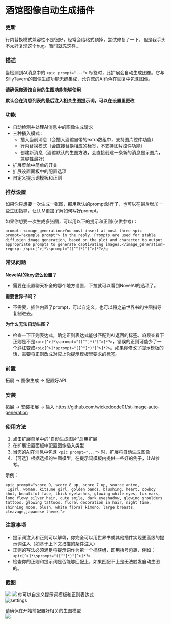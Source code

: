 # 酒馆图像自动生成插件

### 更新

行内替换模式兼容性不是很好，经常会给格式顶掉，尝试修复了一下，但是我手头不太好复现这个bug。暂时就先这样...

### 描述

当检测到AI消息中的 `<pic prompt="...">` 标签时，此扩展会自动生成图像。它与SillyTavern的图像生成功能无缝集成，允许您的AI角色在回复中包含图像。

**请确保你酒馆自带的生图功能能够使用**

**默认会在消息列表的最后注入相关生图提示词，可以在设置里更改**

### 功能

- 自动检测并处理AI消息中的图像生成请求
- 三种插入模式：
  - 插入当前消息（会插入酒馆自带的extra数组中，支持图片控件功能）
  - 行内替换模式（会直接替换相应的标签，不支持图片控件功能）
  - 创建新消息（酒馆默认的生图方法，会直接创建一条新的消息显示图片，兼容性最好）
- 扩展菜单中简单的开关
- 扩展设置面板中的配置选项
- 自定义提示词模板和正则

### 推荐设置

如果你只想要一次生成一张图，那用默认的prompt就行了，也可以在最后增加一些生图指导，让LLM更加了解如何写好prompt。

如果你想要一次生成多张图，可以用以下的提示和正则(仅供参考)：

```
prompt: <image_generation>You must insert at most three <pic prompt="example prompt"> in the reply. Prompts are used for stable diffusion image generation, based on the plot and character to output appropriate prompts to generate captivating images.</image_generation>
regexp: /<pic[^>]*\sprompt="([^"]*)"[^>]*?>/g
```

### 常见问题

**NovelAI的key怎么设置？**

- 需要在设置聊天补全的那个地方设置，下拉就可以看到NovelAI的选项了。

**需要世界书吗？**

- 不需要，插件内置了prompt，可以自定义，也可以将之前世界书的生图指导复制进去。

**为什么无法自动生图？**

- 检查一下正则表达式，确定正则表达式能够匹配到AI返回的标签。麻烦查看下正则是不是`<pic[^>]*\sprompt="([^"]*)"[^>]*?>`，错误的正则可能少了一个斜杠变成`<pic[^>]*sprompt="([^"]*)"[^>]*?>`。如果你修改了提示模板的话，需要将正则改成对应上你提示模板里要求的标签。

### 前置

拓展 -> 图像生成 -> 配置好API<br>

### 安装

拓展 -> 安装拓展 -> 输入 https://github.com/wickedcode01/st-image-auto-generation

### 使用方法

1. 点击扩展菜单中的"自动生成图片"启用扩展
2. 在扩展设置面板中配置图像插入类型
3. 当您的AI在消息中包含 `<pic prompt="...">` 时，扩展将自动生成图像
4. 【可选】根据选择的生图模型，在提示词模板内提供一些好的例子，让AI参考。

示例：

```
<pic prompt="score_9, score_8_up, score_7_up, source_anime,
 1girl, woman, kitsune girl, golden bands, blushing, heart, cowboy shot, beautiful face, thick eyelashes, glowing white eyes, fox ears, long flowy silver hair, cute smile, dark eyeshadow, glowing shoulders tattoos, glowing tattoos, floral decoration in hair, night time, shinning moon, blush, white floral kimono, large breasts, cleavage,japanese theme,">
```

### 注意事项

- 提示词注入和正则可以解耦，你完全可以用世界书或其他插件实现更高级的提示词注入（如基于上下文扫描的条件注入）
- 正则的写法必须满足将提示词作为第一个捕获组，即用括号包裹，例如：`<pic[^>]*\sprompt="([^"]*)"[^>]*?>`
- 检查你的正则和提示词是否能够匹配上，如果匹配不上是无法触发自动生图的。

### 截图

![](./dist/Screenshot%202025-05-25%20151108.png)
![](./dist/Screenshot%202025-05-25%20144831.png)
你可以自定义提示词模板和正则表达式<br>
![settings](./dist/screenshot2.png)

请确保在开始前配置好相关的生图模型<br>
![](./dist/Screenshot%202025-05-23%20141239.png)
